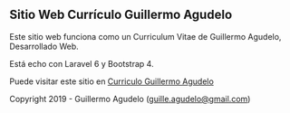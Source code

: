 ## Sitio Web Currículo Guillermo Agudelo

Este sitio web funciona como un Curriculum Vitae de Guillermo Agudelo, Desarrollado Web.

Está echo con Laravel 6 y Bootstrap 4.

Puede visitar este sitio en [Curriculo Guillermo Agudelo](https://curriculoga.vallenateca.com)

Copyright 2019 - Guillermo Agudelo ([guille.agudelo@gmail.com](mailto:guille.agudelo@gmail.com))
